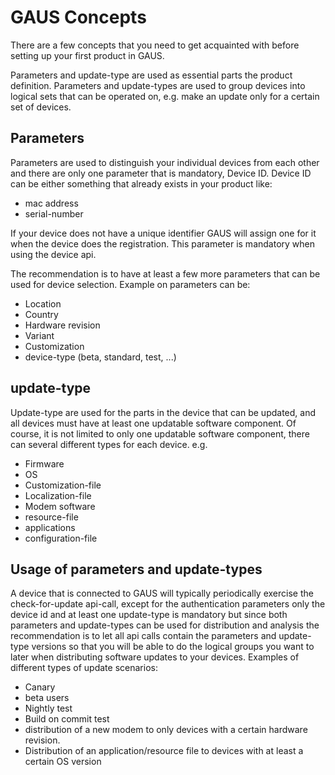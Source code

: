 # GAUS Concepts

There are a few concepts that you need to get acquainted with before setting up your first product in GAUS.

Parameters and update-type are used as essential parts the product definition.
Parameters and update-types are used to group devices into logical sets that can be operated on, e.g. make an update only for a certain set of devices.

## Parameters

Parameters are used to distinguish your individual devices from each other and there are only one parameter that is mandatory, Device ID. Device ID can be either something that already exists in your product like:
* mac address
* serial-number

If your device does not have a unique identifier GAUS will assign one for it when the device does the registration. This parameter is mandatory when using the device api.

The recommendation is to have at least a few more parameters that can be used for device selection. Example on parameters can be:
* Location
* Country
* Hardware revision
* Variant
* Customization
* device-type (beta, standard, test, ...)

## update-type
Update-type are used for the parts in the device that can be updated, and all devices must have at least one updatable software component. Of course, it is not limited to only one updatable software component, there can several different types for each device. e.g.
* Firmware 
* OS
* Customization-file
* Localization-file
* Modem software
* resource-file
* applications
* configuration-file


## Usage of parameters and update-types
A device that is connected to GAUS will typically periodically exercise the check-for-update api-call, except for the authentication parameters only the device id and at least one update-type is mandatory but since both parameters and update-types can be used for distribution and analysis the recommendation is to let all api calls contain the parameters and update-type versions so that you will be able to do the logical groups you want to later when distributing software updates to your devices.
Examples of different types of update scenarios:
* Canary
* beta users
* Nightly test
* Build on commit test
* distribution of a new modem to only devices with a certain hardware revision.
* Distribution of an application/resource file to devices with at least a certain OS version
